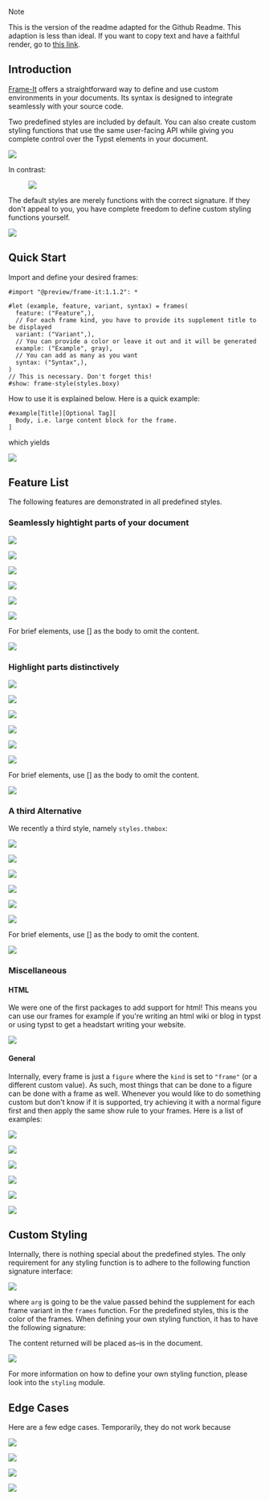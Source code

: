> [!NOTE]
> This is the version of the readme adapted for the Github Readme.
  This adaption is less than ideal.
  If you want to copy text and have a faithful render, go to [this link](https://html-preview.github.io/?url=https://github.com/marc-thieme/frame-it/blob/assets/README.html).
## Introduction

[Frame-It](https://github.com/marc-thieme/frame-it) offers a
straightforward way to define and use custom environments in your
documents. Its syntax is designed to integrate seamlessly with your
source code.

Two predefined styles are included by default. You can also create
custom styling functions that use the same user-facing API while giving
you complete control over the Typst elements in your document.

<div id="frame-wrapper-1">

 <picture> <source media="(prefers-color-scheme: dark)" srcset="https://raw.githubusercontent.com/marc-thieme/frame-it/refs/heads/assets/README-svg-dark-0.svg"> <img src="https://raw.githubusercontent.com/marc-thieme/frame-it/refs/heads/assets/README-svg-light-0.svg"> </picture> 

</div>

In contrast:

<div id="frame-wrapper-2">

<figure>
<div id="frame-wrapper-3">
<div id="frame-wrapper-3">
 <picture> <source media="(prefers-color-scheme: dark)" srcset="https://raw.githubusercontent.com/marc-thieme/frame-it/refs/heads/assets/README-svg-dark-1.svg"> <img src="https://raw.githubusercontent.com/marc-thieme/frame-it/refs/heads/assets/README-svg-light-1.svg"> </picture> 
</div>
</div>
</figure>

</div>

The default styles are merely functions with the correct signature. If
they don't appeal to you, you have complete freedom to define custom
styling functions yourself.

<div id="frame-wrapper-5">

 <picture> <source media="(prefers-color-scheme: dark)" srcset="https://raw.githubusercontent.com/marc-thieme/frame-it/refs/heads/assets/README-svg-dark-2.svg"> <img src="https://raw.githubusercontent.com/marc-thieme/frame-it/refs/heads/assets/README-svg-light-2.svg"> </picture> 

</div>

## Quick Start

Import and define your desired frames:

```typst
#import "@preview/frame-it:1.1.2": *

#let (example, feature, variant, syntax) = frames(
  feature: ("Feature",),
  // For each frame kind, you have to provide its supplement title to be displayed
  variant: ("Variant",),
  // You can provide a color or leave it out and it will be generated
  example: ("Example", gray),
  // You can add as many as you want
  syntax: ("Syntax",),
)
// This is necessary. Don't forget this!
#show: frame-style(styles.boxy)
```

How to use it is explained below. Here is a quick example:
```typst
#example[Title][Optional Tag][
  Body, i.e. large content block for the frame.
]
```

which yields

<div id="frame-wrapper-6">

 <picture> <source media="(prefers-color-scheme: dark)" srcset="https://raw.githubusercontent.com/marc-thieme/frame-it/refs/heads/assets/README-svg-dark-3.svg"> <img src="https://raw.githubusercontent.com/marc-thieme/frame-it/refs/heads/assets/README-svg-light-3.svg"> </picture> 

</div>

## Feature List

The following features are demonstrated in all predefined styles.

### Seamlessly hightight parts of your document

<div id="frame-wrapper-7">

<div id="frame-wrapper-7">

 <picture> <source media="(prefers-color-scheme: dark)" srcset="https://raw.githubusercontent.com/marc-thieme/frame-it/refs/heads/assets/README-svg-dark-4.svg"> <img src="https://raw.githubusercontent.com/marc-thieme/frame-it/refs/heads/assets/README-svg-light-4.svg"> </picture> 

</div>

</div>

<div id="frame-wrapper-9">

<div id="frame-wrapper-9">

 <picture> <source media="(prefers-color-scheme: dark)" srcset="https://raw.githubusercontent.com/marc-thieme/frame-it/refs/heads/assets/README-svg-dark-5.svg"> <img src="https://raw.githubusercontent.com/marc-thieme/frame-it/refs/heads/assets/README-svg-light-5.svg"> </picture> 

</div>

</div>

<div id="frame-wrapper-11">

<div id="frame-wrapper-11">

 <picture> <source media="(prefers-color-scheme: dark)" srcset="https://raw.githubusercontent.com/marc-thieme/frame-it/refs/heads/assets/README-svg-dark-6.svg"> <img src="https://raw.githubusercontent.com/marc-thieme/frame-it/refs/heads/assets/README-svg-light-6.svg"> </picture> 

</div>

</div>

<div id="frame-wrapper-13">

<div id="frame-wrapper-13">

 <picture> <source media="(prefers-color-scheme: dark)" srcset="https://raw.githubusercontent.com/marc-thieme/frame-it/refs/heads/assets/README-svg-dark-7.svg"> <img src="https://raw.githubusercontent.com/marc-thieme/frame-it/refs/heads/assets/README-svg-light-7.svg"> </picture> 

</div>

</div>

<div id="frame-wrapper-15">

<div id="frame-wrapper-15">

 <picture> <source media="(prefers-color-scheme: dark)" srcset="https://raw.githubusercontent.com/marc-thieme/frame-it/refs/heads/assets/README-svg-dark-8.svg"> <img src="https://raw.githubusercontent.com/marc-thieme/frame-it/refs/heads/assets/README-svg-light-8.svg"> </picture> 

</div>

</div>

<div id="frame-wrapper-17">

<div id="frame-wrapper-17">

 <picture> <source media="(prefers-color-scheme: dark)" srcset="https://raw.githubusercontent.com/marc-thieme/frame-it/refs/heads/assets/README-svg-dark-9.svg"> <img src="https://raw.githubusercontent.com/marc-thieme/frame-it/refs/heads/assets/README-svg-light-9.svg"> </picture> 

</div>

</div>

For brief elements, use \[\] as the body to omit the content.

<div id="frame-wrapper-19">

<div id="frame-wrapper-19">

 <picture> <source media="(prefers-color-scheme: dark)" srcset="https://raw.githubusercontent.com/marc-thieme/frame-it/refs/heads/assets/README-svg-dark-10.svg"> <img src="https://raw.githubusercontent.com/marc-thieme/frame-it/refs/heads/assets/README-svg-light-10.svg"> </picture> 

</div>

</div>

### Highlight parts distinctively

<div id="frame-wrapper-21">

<div id="frame-wrapper-21">

 <picture> <source media="(prefers-color-scheme: dark)" srcset="https://raw.githubusercontent.com/marc-thieme/frame-it/refs/heads/assets/README-svg-dark-11.svg"> <img src="https://raw.githubusercontent.com/marc-thieme/frame-it/refs/heads/assets/README-svg-light-11.svg"> </picture> 

</div>

</div>

<div id="frame-wrapper-23">

<div id="frame-wrapper-23">

 <picture> <source media="(prefers-color-scheme: dark)" srcset="https://raw.githubusercontent.com/marc-thieme/frame-it/refs/heads/assets/README-svg-dark-12.svg"> <img src="https://raw.githubusercontent.com/marc-thieme/frame-it/refs/heads/assets/README-svg-light-12.svg"> </picture> 

</div>

</div>

<div id="frame-wrapper-25">

<div id="frame-wrapper-25">

 <picture> <source media="(prefers-color-scheme: dark)" srcset="https://raw.githubusercontent.com/marc-thieme/frame-it/refs/heads/assets/README-svg-dark-13.svg"> <img src="https://raw.githubusercontent.com/marc-thieme/frame-it/refs/heads/assets/README-svg-light-13.svg"> </picture> 

</div>

</div>

<div id="frame-wrapper-27">

<div id="frame-wrapper-27">

 <picture> <source media="(prefers-color-scheme: dark)" srcset="https://raw.githubusercontent.com/marc-thieme/frame-it/refs/heads/assets/README-svg-dark-14.svg"> <img src="https://raw.githubusercontent.com/marc-thieme/frame-it/refs/heads/assets/README-svg-light-14.svg"> </picture> 

</div>

</div>

<div id="frame-wrapper-29">

<div id="frame-wrapper-29">

 <picture> <source media="(prefers-color-scheme: dark)" srcset="https://raw.githubusercontent.com/marc-thieme/frame-it/refs/heads/assets/README-svg-dark-15.svg"> <img src="https://raw.githubusercontent.com/marc-thieme/frame-it/refs/heads/assets/README-svg-light-15.svg"> </picture> 

</div>

</div>

<div id="frame-wrapper-31">

<div id="frame-wrapper-31">

 <picture> <source media="(prefers-color-scheme: dark)" srcset="https://raw.githubusercontent.com/marc-thieme/frame-it/refs/heads/assets/README-svg-dark-16.svg"> <img src="https://raw.githubusercontent.com/marc-thieme/frame-it/refs/heads/assets/README-svg-light-16.svg"> </picture> 

</div>

</div>

For brief elements, use \[\] as the body to omit the content.

<div id="frame-wrapper-33">

<div id="frame-wrapper-33">

 <picture> <source media="(prefers-color-scheme: dark)" srcset="https://raw.githubusercontent.com/marc-thieme/frame-it/refs/heads/assets/README-svg-dark-17.svg"> <img src="https://raw.githubusercontent.com/marc-thieme/frame-it/refs/heads/assets/README-svg-light-17.svg"> </picture> 

</div>

</div>

### A third Alternative

We recently a third style, namely `styles.thmbox`:

<div id="frame-wrapper-35">

<div id="frame-wrapper-35">

 <picture> <source media="(prefers-color-scheme: dark)" srcset="https://raw.githubusercontent.com/marc-thieme/frame-it/refs/heads/assets/README-svg-dark-18.svg"> <img src="https://raw.githubusercontent.com/marc-thieme/frame-it/refs/heads/assets/README-svg-light-18.svg"> </picture> 

</div>

</div>

<div id="frame-wrapper-37">

<div id="frame-wrapper-37">

 <picture> <source media="(prefers-color-scheme: dark)" srcset="https://raw.githubusercontent.com/marc-thieme/frame-it/refs/heads/assets/README-svg-dark-19.svg"> <img src="https://raw.githubusercontent.com/marc-thieme/frame-it/refs/heads/assets/README-svg-light-19.svg"> </picture> 

</div>

</div>

<div id="frame-wrapper-39">

<div id="frame-wrapper-39">

 <picture> <source media="(prefers-color-scheme: dark)" srcset="https://raw.githubusercontent.com/marc-thieme/frame-it/refs/heads/assets/README-svg-dark-20.svg"> <img src="https://raw.githubusercontent.com/marc-thieme/frame-it/refs/heads/assets/README-svg-light-20.svg"> </picture> 

</div>

</div>

<div id="frame-wrapper-41">

<div id="frame-wrapper-41">

 <picture> <source media="(prefers-color-scheme: dark)" srcset="https://raw.githubusercontent.com/marc-thieme/frame-it/refs/heads/assets/README-svg-dark-21.svg"> <img src="https://raw.githubusercontent.com/marc-thieme/frame-it/refs/heads/assets/README-svg-light-21.svg"> </picture> 

</div>

</div>

<div id="frame-wrapper-43">

<div id="frame-wrapper-43">

 <picture> <source media="(prefers-color-scheme: dark)" srcset="https://raw.githubusercontent.com/marc-thieme/frame-it/refs/heads/assets/README-svg-dark-22.svg"> <img src="https://raw.githubusercontent.com/marc-thieme/frame-it/refs/heads/assets/README-svg-light-22.svg"> </picture> 

</div>

</div>

<div id="frame-wrapper-45">

<div id="frame-wrapper-45">

 <picture> <source media="(prefers-color-scheme: dark)" srcset="https://raw.githubusercontent.com/marc-thieme/frame-it/refs/heads/assets/README-svg-dark-23.svg"> <img src="https://raw.githubusercontent.com/marc-thieme/frame-it/refs/heads/assets/README-svg-light-23.svg"> </picture> 

</div>

</div>

For brief elements, use \[\] as the body to omit the content.

<div id="frame-wrapper-47">

<div id="frame-wrapper-47">

 <picture> <source media="(prefers-color-scheme: dark)" srcset="https://raw.githubusercontent.com/marc-thieme/frame-it/refs/heads/assets/README-svg-dark-24.svg"> <img src="https://raw.githubusercontent.com/marc-thieme/frame-it/refs/heads/assets/README-svg-light-24.svg"> </picture> 

</div>

</div>

### Miscellaneous

#### HTML

We were one of the first packages to add support for html! This means
you can use our frames for example if you're writing an html wiki or
blog in typst or using typst to get a headstart writing your website.

<div id="frame-wrapper-49">

 <picture> <source media="(prefers-color-scheme: dark)" srcset="https://raw.githubusercontent.com/marc-thieme/frame-it/refs/heads/assets/README-svg-dark-25.svg"> <img src="https://raw.githubusercontent.com/marc-thieme/frame-it/refs/heads/assets/README-svg-light-25.svg"> </picture> 

</div>

#### General

Internally, every frame is just a `figure` where the `kind` is set to
`"frame"` (or a different custom value). As such, most things that can
be done to a figure can be done with a frame as well. Whenever you would
like to do something custom but don't know if it is supported, try
achieving it with a normal figure first and then apply the same show
rule to your frames. Here is a list of examples:

<div id="frame-wrapper-50">

 <picture> <source media="(prefers-color-scheme: dark)" srcset="https://raw.githubusercontent.com/marc-thieme/frame-it/refs/heads/assets/README-svg-dark-26.svg"> <img src="https://raw.githubusercontent.com/marc-thieme/frame-it/refs/heads/assets/README-svg-light-26.svg"> </picture> 

</div>

<div id="frame-wrapper-51">

 <picture> <source media="(prefers-color-scheme: dark)" srcset="https://raw.githubusercontent.com/marc-thieme/frame-it/refs/heads/assets/README-svg-dark-27.svg"> <img src="https://raw.githubusercontent.com/marc-thieme/frame-it/refs/heads/assets/README-svg-light-27.svg"> </picture> 

</div>

<div id="frame-wrapper-52">

 <picture> <source media="(prefers-color-scheme: dark)" srcset="https://raw.githubusercontent.com/marc-thieme/frame-it/refs/heads/assets/README-svg-dark-28.svg"> <img src="https://raw.githubusercontent.com/marc-thieme/frame-it/refs/heads/assets/README-svg-light-28.svg"> </picture> 

</div>

<div id="frame-wrapper-53">

 <picture> <source media="(prefers-color-scheme: dark)" srcset="https://raw.githubusercontent.com/marc-thieme/frame-it/refs/heads/assets/README-svg-dark-29.svg"> <img src="https://raw.githubusercontent.com/marc-thieme/frame-it/refs/heads/assets/README-svg-light-29.svg"> </picture> 

</div>

<div id="frame-wrapper-54">

 <picture> <source media="(prefers-color-scheme: dark)" srcset="https://raw.githubusercontent.com/marc-thieme/frame-it/refs/heads/assets/README-svg-dark-30.svg"> <img src="https://raw.githubusercontent.com/marc-thieme/frame-it/refs/heads/assets/README-svg-light-30.svg"> </picture> 

</div>

<div id="frame-wrapper-55">

 <picture> <source media="(prefers-color-scheme: dark)" srcset="https://raw.githubusercontent.com/marc-thieme/frame-it/refs/heads/assets/README-svg-dark-31.svg"> <img src="https://raw.githubusercontent.com/marc-thieme/frame-it/refs/heads/assets/README-svg-light-31.svg"> </picture> 

</div>

## Custom Styling

Internally, there is nothing special about the predefined styles. The
only requirement for any styling function is to adhere to the following
function signature interface:

<div id="frame-wrapper-56">

 <picture> <source media="(prefers-color-scheme: dark)" srcset="https://raw.githubusercontent.com/marc-thieme/frame-it/refs/heads/assets/README-svg-dark-32.svg"> <img src="https://raw.githubusercontent.com/marc-thieme/frame-it/refs/heads/assets/README-svg-light-32.svg"> </picture> 

</div>

where `arg` is going to be the value passed behind the supplement for
each frame variant in the `frames` function. For the predefined styles,
this is the color of the frames. When defining your own styling
function, it has to have the following signature:

The content returned will be placed as–is in the document.

<div id="frame-wrapper-57">

 <picture> <source media="(prefers-color-scheme: dark)" srcset="https://raw.githubusercontent.com/marc-thieme/frame-it/refs/heads/assets/README-svg-dark-33.svg"> <img src="https://raw.githubusercontent.com/marc-thieme/frame-it/refs/heads/assets/README-svg-light-33.svg"> </picture> 

</div>

For more information on how to define your own styling function, please
look into the `styling` module.

## Edge Cases

Here are a few edge cases. Temporarily, they do not work because

<div id="frame-wrapper-58">

 <picture> <source media="(prefers-color-scheme: dark)" srcset="https://raw.githubusercontent.com/marc-thieme/frame-it/refs/heads/assets/README-svg-dark-34.svg"> <img src="https://raw.githubusercontent.com/marc-thieme/frame-it/refs/heads/assets/README-svg-light-34.svg"> </picture> 

</div>

<div id="frame-wrapper-59">

 <picture> <source media="(prefers-color-scheme: dark)" srcset="https://raw.githubusercontent.com/marc-thieme/frame-it/refs/heads/assets/README-svg-dark-35.svg"> <img src="https://raw.githubusercontent.com/marc-thieme/frame-it/refs/heads/assets/README-svg-light-35.svg"> </picture> 

</div>

<div id="frame-wrapper-60">

 <picture> <source media="(prefers-color-scheme: dark)" srcset="https://raw.githubusercontent.com/marc-thieme/frame-it/refs/heads/assets/README-svg-dark-36.svg"> <img src="https://raw.githubusercontent.com/marc-thieme/frame-it/refs/heads/assets/README-svg-light-36.svg"> </picture> 

</div>

<div id="frame-wrapper-65">

 <picture> <source media="(prefers-color-scheme: dark)" srcset="https://raw.githubusercontent.com/marc-thieme/frame-it/refs/heads/assets/README-svg-dark-37.svg"> <img src="https://raw.githubusercontent.com/marc-thieme/frame-it/refs/heads/assets/README-svg-light-37.svg"> </picture> 

</div>
